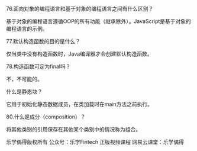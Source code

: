 76.面向对象的编程语言和基于对象的编程语言之间有什么区别？

基于对象的编程语言遵循OOP的所有功能（继承除外）。JavaScript是基于对象的编程语言的示例。



77.默认构造函数的目的是什么？

仅当类中没有构造函数时，Java编译器才会创建默认构造函数。



78.构造函数可定为final吗？

不，不可能的。



什么是静态块？

它用于初始化静态数据成员，在类加载时在main方法之前执行。



80.什么是成分（composition）？

将其他类别的引用保存在其他某个类别中的情况称为组合。



乐学偶得版权所有  公众号：乐学Fintech  正版视频课程 网易云课堂：乐学偶得 